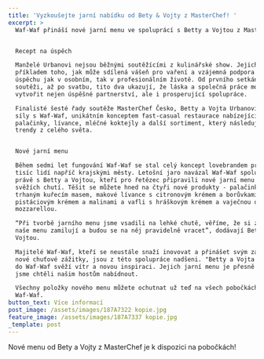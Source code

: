```yaml
---
title: 'Vyzkoušejte jarní nabídku od Bety & Vojty z MasterChef! '
excerpt: >
  Waf-Waf přináší nové jarní menu ve spoluprácí s Betty a Vojtou z MasterChefa


  Recept na úspěch

  Manželé Urbanovi nejsou běžnými soutěžícími z kulinářské show. Jejich cesta je
  příkladem toho, jak může sdílená vášeň pro vaření a vzájemná podpora vést k
  úspěchu jak v osobním, tak v profesionálním životě. Od prvního setkání v
  soutěži, až po svatbu, tito dva ukazují, že láska a společná práce mohou
  vytvořit nejen úspěšné partnerství, ale i prosperující spolupráce.

  Finalisté šesté řady soutěže MasterChef Česko, Betty a Vojta Urbanovi spojili
  síly s Waf-Waf, unikátním konceptem fast-casual restaurace nabízející vafle,
  palačinky, lívance, mléčné koktejly a další sortiment, který následuje food
  trendy z celého světa. 


  Nové jarní menu

  Během sedmi let fungování Waf-Waf se stal celý koncept lovebrandem pro desítky
  tisíc lidí napříč krajskými městy. Letošní jaro navázal Waf-Waf spolupráce
  právě s Betty a Vojtou, kteří pro řetězec připravili nové jarní menu plné
  svěžích chutí. Těšit se můžete hned na čtyři nové produkty - palačinky plněné
  trhaným kuřecím masem, makové lívance s citronovým krémem a borůvkami, vafli s
  pistáciovým krémem a malinami a vafli s hráškovým krémem a vaječnou omeletou s
  mozzarellou.

  “Při tvorbě jarního menu jsme vsadili na lehké chutě, věříme, že si zákazníci
  naše menu zamilují a budou se na něj pravidelně vracet”, dodávají Betty s
  Vojtou. 

  Majitelé Waf-Waf, kteří se neustále snaží inovovat a přinášet svým zákazníkům
  nové chuťové zážitky, jsou z této spolupráce nadšeni. "Betty a Vojta přinesli
  do Waf-Waf svěží vítr a novou inspiraci. Jejich jarní menu je přesně tím, co
  jsme chtěli našim hostům nabídnout.

  Všechny položky nového menu můžete ochutnat už teď na všech pobočkách
  Waf-Waf.                                                                                                                        
button_text: Více informací
post_image: /assets/images/187A7322 kopie.jpg
feature_image: /assets/images/187A7337 kopie.jpg
_template: post
---
```


Nové menu od Bety a Vojty z MasterChef je k dispozici na pobočkách! 
